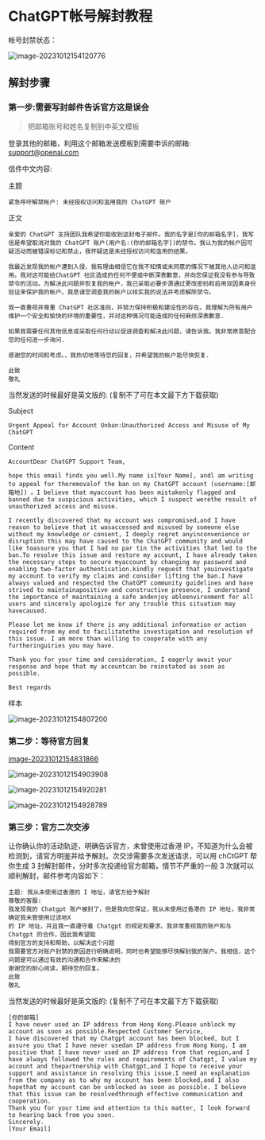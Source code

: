 # ChatGPT帐号解封教程



帐号封禁状态：

![image-20231012154120776](.\ChatGPT帐号解封教程.assets\image-20231012154120776.png)



## 解封步骤

### 第一步:需要写封邮件告诉官方这是误会

>  把邮箱账号和姓名复制到中英文模板

登录其他的邮箱，利用这个邮箱发送模板到需要申诉的邮箱: support@openai.com



信件中文内容:

主题

```
紧急呼吁解禁帐户: 未经授权访问和滥用我的 ChatGPT 账户
```

正文

```
亲爱的 ChatGPT 支持团队我希望你能收到这封电子邮件。我的名字是[你的邮箱名字]，我写信是希望取消对我的 ChatGPT 账户(用户名:(你的邮箱名字])的禁令。我认为我的帐户因可疑活动而被错误标记和禁止，我怀疑这是未经授权访问和滥用的结果。

我最近发现我的帐户遭到入侵，我有理由相信它在我不知情或未同意的情况下被其他人访问和滥用。我对这可能给ChatGPT 社区造成的任何不便或中断深表歉意，并向您保证我没有参与导致禁令的活动。为解决此问题并恢复我的帐户，我己采取必要步源通过更改密码和启用双因素身份验证来保护我的帐户。我恳请您调查我的帐户以核实我的说法并考虑解除禁令。

我一直重视并尊重 ChatGPT 社区准则，并努力保持积极和建设性的存在。我理解为所有用户维护一个安全和愉快的环境的重要性，并对这种情况可能造成的任何麻烦深表歉意.

如果我需要任何其他信息或采取任何行动以促进调查和解决此问题，请告诉我。我非常原意配合您的任何进一步询问.

感谢您的时间和考虑。，我热切地等待您的回复，并希望我的帐户能尽快恢复.

此致
敬礼
```



当然发送的时候最好是英文版的: (复制不了可在本文最下方下载获取)

Subject

```
Urgent Appeal for Account Unban:Unauthorized Access and Misuse of My ChatGPT
```



Content

```
AccountDear ChatGPT Support Team,

hope this email finds you well.My name is[Your Name], andl am writing to appeal for theremovalof the ban on my ChatGPT account (username:[邮箱地]) 。I believe that myaccount has been mistakenly flagged and banned due to suspicious activities, which I suspect werethe result of unauthorized access and misuse.

I recently discovered that my account was compromised,and I have reason to believe that it wasaccessed and misused by someone else without my knowledge or consent, I deeply regret anyinconvenience or disruption this may have caused to the ChatGPT community and would like toassure you that I had no par tin the activities that led to the ban.To resolve this issue and restore my account, I have already taken the necessary steps to secure myaccount by changing my password and enabling two-factor authentication.kindly request that youinvestigate my account to verify my claims and consider lifting the ban.I have always valued and respected the ChatGPT community guidelines and have strived to maintainapositive and constructive presence, I understand the importance of maintaining a safe andenjoy ableenvironment for all users and sincerely apologize for any trouble this situation may havecaused.

Please let me know if there is any additional information or action required from my end to facilitatethe investigation and resolution of this issue. I am more than willing to cooperate with any furtheringuiries you may have.

Thank you for your time and consideration, I eagerly await your response and hope that my accountcan be reinstated as soon as possible.

Best regards
```

样本

![image-20231012154807200](.\ChatGPT帐号解封教程.assets\image-20231012154807200.png)

### 第二步：等待官方回复

[image-20231012154831866](.\注册帐号常见问题.assets\image-20231012154831866.png)

![image-20231012154903908](.\ChatGPT帐号解封教程.assets\image-20231012154903908.png)



![image-20231012154920281](.\ChatGPT帐号解封教程.assets\image-20231012154920281.png)

![image-20231012154928789](.\ChatGPT帐号解封教程.assets\image-20231012154928789.png)



### 第三步：官方二次交涉

让你确认你的活动轨迹，明确告诉官方，未曾使用过香港 IP，不知道为什么会被检测到，请官方明鉴并给予解封。次交涉需要多次发送请求，可以用 chCtGPT 帮你生成 3 封解封邮件，分时多次投递给官方邮箱，情节不严重的一般 3 次就可以顺利解封，邮件参考内容如下：

```
主题: 我从未使用过香港的 I 地址，请官方给予解封
尊敬的客服:
我发现我的 Chatgpt 账户被封了，但是我向您保证，我从未使用过香港的 IP 地址，我非常确定我未管使用过该地X
的 IP 地址，并且我一直遵守着 Chatgpt 的规定和要求。我非常重视我的账户和与 Chatgpt 的合作，因此我希望能
得到官方的支持和帮助，以解决这个问题
我需要官方对账户封禁的原因进行明确说明，同时也希望能够尽快解封我的账户。我相信，这个问题是可以通过有效的沟通和合作来解决的
谢谢您的耐心阅读，期待您的回复。
此致
敬礼
```



当然发送的时候最好是英文版的: (复制不了可在本文最下方下载获取)

```
[你的邮箱]
I have never used an IP address from Hong Kong.Please unblock my account as soon as possible.Respected Customer Service,
I have discovered that my Chatgpt account has been blocked, but I assure you that I have never usedan IP address from Hong Kong. I am positive that I have never used an IP address from that region,and I have always followed the rules and requirements of Chatqpt, I value my account and thepartnership with Chatgpt,and I hope to receive your support and assistance in resolving this issue.I need an explanation from the company as to why my account has been blocked,and I also hopethat my account can be unblocked as soon as possible. I believe that this issue can be resolvedthrough effective communication and cooperation.
Thank you for your time and attention to this matter, I look forward to hearing back from you soon.
Sincerely.
[Your Email]

```


